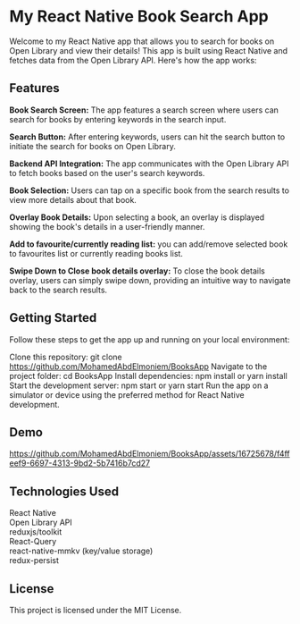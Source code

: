 # My React Native Book Search App

Welcome to my React Native app that allows you to search for books on Open Library and view their details! This app is built using React Native and fetches data from the Open Library API. Here's how the app works:

## Features

**Book Search Screen:** The app features a search screen where users can search for books by entering keywords in the search input.

**Search Button:** After entering keywords, users can hit the search button to initiate the search for books on Open Library.

**Backend API Integration:** The app communicates with the Open Library API to fetch books based on the user's search keywords.

**Book Selection:** Users can tap on a specific book from the search results to view more details about that book.

**Overlay Book Details:** Upon selecting a book, an overlay is displayed showing the book's details in a user-friendly manner.

**Add to favourite/currently reading list:** you can add/remove selected book to favourites list or currently reading books list.

**Swipe Down to Close book details overlay:** To close the book details overlay, users can simply swipe down, providing an intuitive way to navigate back to the search results.

## Getting Started

Follow these steps to get the app up and running on your local environment:

Clone this repository: git clone https://github.com/MohamedAbdElmoniem/BooksApp
Navigate to the project folder: cd BooksApp
Install dependencies: npm install or yarn install
Start the development server: npm start or yarn start
Run the app on a simulator or device using the preferred method for React Native development.

## Demo
https://github.com/MohamedAbdElmoniem/BooksApp/assets/16725678/f4ffeef9-6697-4313-9bd2-5b7416b7cd27

## Technologies Used

React Native\
Open Library API\
reduxjs/toolkit\
React-Query\
react-native-mmkv (key/value storage)\
redux-persist

## License

This project is licensed under the MIT License.
